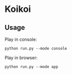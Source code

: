 # Koikoi


## Usage

Play in console:

```
python run.py --mode console
```

Play in browser:

```
python run.py --mode app
```
